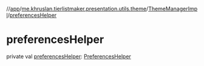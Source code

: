 //[app](../../../index.md)/[me.khruslan.tierlistmaker.presentation.utils.theme](../index.md)/[ThemeManagerImpl](index.md)/[preferencesHelper](preferences-helper.md)

# preferencesHelper

private val [preferencesHelper](preferences-helper.md): [PreferencesHelper](../../me.khruslan.tierlistmaker.data.providers.database/-preferences-helper/index.md)
